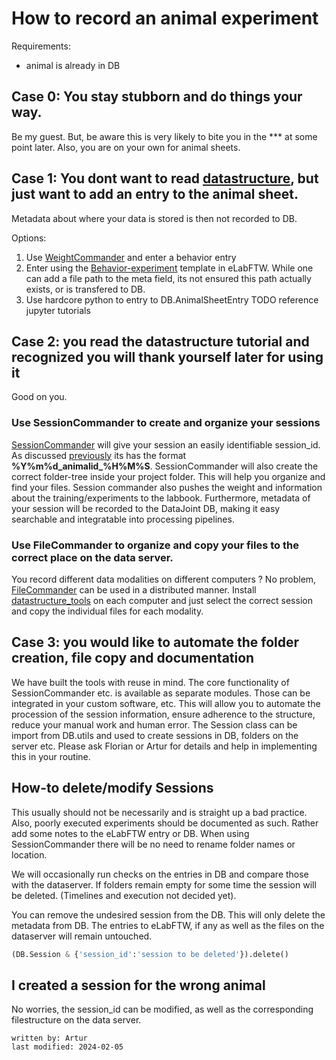 # How to record an animal experiment 

Requirements:
- animal is already in DB


## Case 0: You stay stubborn and do things your way.
Be my guest. But, be aware this is very likely to bite you in the *** at some point later. Also, you are on your own for 
animal sheets.


## Case 1: You dont want to read [datastructure](../datastructure_documentation/datastructure.md), but just want to add an entry to the animal sheet.
Metadata about where your data is stored is then not recorded to DB.

Options:
1. Use [WeightCommander](../gui_documentation/WeightCommander.md) and enter a behavior entry
2. Enter using the [Behavior-experiment](../eLabFTW_documentation/experiment_behavior.md) template in eLabFTW. While one can add a file path to the meta field, its not ensured this path actually exists, or is transfered to DB.
3. Use hardcore python to entry to DB.AnimalSheetEntry TODO reference jupyter tutorials

## Case 2: you read the datastructure tutorial and recognized you will thank yourself later for using it
Good on you.

### Use SessionCommander to create and organize your sessions
[SessionCommander](../gui_documentation/SessionCommander.md) will give your session an easily identifiable session_id.
As discussed [previously](../datastructure_documentation/datastructure.md) its has the format **%Y%m%d_animalid_%H%M%S**. SessionCommander will also create the correct 
folder-tree inside your project folder. This will help you organize and find your files.
Session commander also pushes the weight and information about the training/experiments to the labbook. Furthermore, metadata of your session will be recorded
to the DataJoint DB, making it easy searchable and integratable into processing pipelines.

### Use FileCommander to organize and copy your files to the correct place on the data server.
You record different data modalities on different computers ? No problem, [FileCommander](../gui_documentation/FileCommander.md)
can be used in a distributed manner.
Install [datastructure_tools](../gui_documentation/installation.md) on each computer and just select the correct session and copy the individual files for each modality.
 

## Case 3: you would like to automate the folder creation, file copy and documentation
We have built the tools with reuse in mind. The core functionality of SessionCommander etc. is available as separate modules.
Those can be integrated in your custom software, etc. This will allow you to automate the procession of the session
information, ensure adherence to the structure, reduce your manual work and human error.
The Session class can be import from DB.utils and used to create sessions in DB, folders on the server etc.
Please ask Florian or Artur for details and help in implementing this in your routine.



## How-to delete/modify Sessions
This usually should not be necessarily and is straight up a bad practice. Also, poorly executed experiments should be 
documented as such. Rather add some notes to the eLabFTW entry or DB. When using SessionCommander there will be
no need to rename folder names or location.

We will occasionally run checks on the entries in DB and compare those with the dataserver. If folders remain empty for 
some time the session will be deleted. (Timelines and execution not decided yet).

You can remove the undesired session from the DB. This will only delete the metadata from DB. The entries to eLabFTW,
if any as well as the files on the dataserver will remain untouched. 

```python
(DB.Session & {'session_id':'session to be deleted'}).delete()
```
## I created a session for the wrong animal
No worries, the session_id can be modified, as well as the corresponding filestructure on the data
server.


~~~~
written by: Artur
last modified: 2024-02-05
~~~~